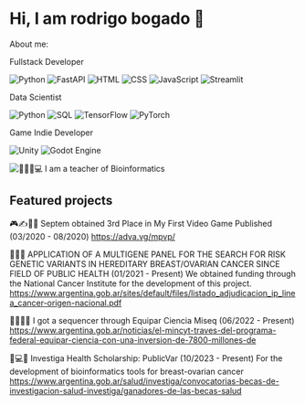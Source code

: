 # Hi, I am rodrigo bogado 👋

About me:



Fullstack Developer

![Python](https://img.shields.io/badge/Python-3776AB?style=for-the-badge&logo=python&logoColor=white)
![FastAPI](https://img.shields.io/badge/FastAPI-005571?style=for-the-badge&logo=fastapi)
![HTML](https://img.shields.io/badge/HTML-orange?style=for-the-badge&logo=html5&logoColor=white)
![CSS](https://img.shields.io/badge/CSS-blue?style=for-the-badge&logo=css3&logoColor=white)
![JavaScript](https://img.shields.io/badge/JavaScript-yellow?style=for-the-badge&logo=javascript&logoColor=white)
![Streamlit](https://img.shields.io/badge/Streamlit-FF4B4B?style=for-the-badge&logo=streamlit&logoColor=white)


Data Scientist

![Python](https://img.shields.io/badge/Python-3776AB?style=for-the-badge&logo=python&logoColor=white)
![SQL](https://img.shields.io/badge/SQL-4479A1?style=for-the-badge&logo=postgresql&logoColor=white)
![TensorFlow](https://img.shields.io/badge/TensorFlow-FF6F00?style=for-the-badge&logo=tensorflow&logoColor=white)
![PyTorch](https://img.shields.io/badge/PyTorch-EE4C2C?style=for-the-badge&logo=pytorch&logoColor=white)

Game Indie Developer

![Unity](https://img.shields.io/badge/Unity-000000?style=for-the-badge&logo=unity&logoColor=white)
![Godot Engine](https://img.shields.io/badge/Godot%20Engine-478CBF?style=for-the-badge&logo=godot-engine&logoColor=white)

![👨‍🏫🧬💻 I am a teacher of Bioinformatics](https://img.shields.io/badge/%F0%9F%91%A8%E2%80%8D%F0%9F%8F%AB%F0%9F%A7%AC%F0%9F%92%BB%20I%20am%20a%20teacher%20of%20Bioinformatics-black?style=for-the-badge&color=white)

## Featured projects

🎮✍️👨‍💻 Septem obtained 3rd Place in My First Video Game Published (03/2020 - 08/2020) https://adva.vg/mpvp/

🎀🔬🧬 APPLICATION OF A MULTIGENE PANEL FOR THE SEARCH FOR RISK GENETIC VARIANTS IN HEREDITARY BREAST/OVARIAN CANCER SINCE FIELD OF PUBLIC HEALTH (01/2021 - Present) We obtained funding through the National Cancer Institute for the development of this project. https://www.argentina.gob.ar/sites/default/files/listado_adjudicacion_ip_linea_cancer-origen-nacional.pdf

🏥🧬👨‍🔬 I got a sequencer through Equipar Ciencia Miseq (06/2022 - Present) https://www.argentina.gob.ar/noticias/el-mincyt-traves-del-programa-federal-equipar-ciencia-con-una-inversion-de-7800-millones-de

📱💻🏥 Investiga Health Scholarship: PublicVar (10/2023 - Present) For the development of bioinformatics tools for breast-ovarian cancer https://www.argentina.gob.ar/salud/investiga/convocatorias-becas-de-investigacion-salud-investiga/ganadores-de-las-becas-salud
<!--
**rodrib/rodrib** is a ✨ _special_ ✨ repository because its `README.md` (this file) appears on your GitHub profile.

Here are some ideas to get you started:

- 🔭 I’m currently working on ...
- 🌱 I’m currently learning ...
- 👯 I’m looking to collaborate on ...
- 🤔 I’m looking for help with ...
- 💬 Ask me about ...
- 📫 How to reach me: ...
- 😄 Pronouns: ...
- ⚡ Fun fact: ...
-->

